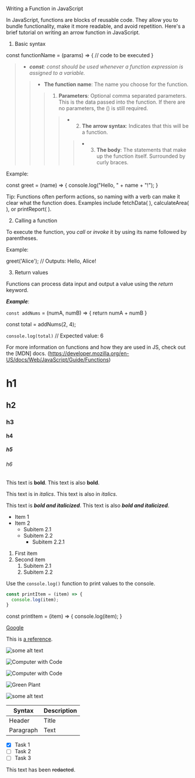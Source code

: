 Writing a Function in JavaScript

In JavaScript, functions are blocks of reusable code. They allow you to bundle functionality, make it more readable, and avoid repetition. Here's a brief tutorial on writing an arrow function in JavaScript.

1. Basic syntax

const functionName = (params) => {
  // code to be executed
}

> + ***const**: const should be used whenever a function expression is assigned to a variable.*
>> - **The function name**: The name you choose for the function.
>>> 1. **Parameters**: Optional comma separated parameters. This is the data passed into the function. If there are no parameters, the () is still required.
>>>> * 2. **The arrow syntax**: Indicates that this will be a function.
>>>>> * 3. **The body**: The statements that make up the function itself. Surrounded by curly braces.

Example:

const greet = (name) => {
  console.log("Hello, " + name + "!");
}

Tip: Functions often perform actions, so naming with a verb can make it clear what the function does. Examples include fetchData( ), calculateArea( ), or printReport( ). 

2. Calling a function

To execute the function, you _call_ or _invoke_ it by using its name followed by parentheses.

Example:

greet('Alice'); // Outputs: Hello, Alice!

3. Return values

Functions can process data input and output a value using the _return_ keyword.

***_Example_***: 

`const addNums` = (numA, numB) => {
  return numA + numB
}

const total = addNums(2, 4);

`console.log(total)` // Expected value: 6

For more information on functions and how they are used in JS, check out the [MDN] docs. 
(https://developer.mozilla.org/en-US/docs/Web/JavaScript/Guide/Functions)

# h1
## h2
### h3
#### h4
##### h5
###### h6

This text is **bold**. This text is also __bold__.

This text is in *italics*. This text is also in _italics_.

This text is ***bold and italicized***. This text is also ___bold and italicized___.

* Item 1
* Item 2
  * Subitem 2.1
  * Subitem 2.2
    * Subitem 2.2.1

1. First item
2. Second item
   1. Subitem 2.1
   2. Subitem 2.2

Use the `console.log()` function to print values to the console.

```javascript
const printItem = (item) => {
  console.log(item);
}
```
const printItem = (item) => {
  console.log(item);
}

[Google](https://www.google.com)

This is [a reference][example].

[example]: http://www.example.com/

![some alt text](www.url_to_an_image.com/image)

![Computer with Code](https://images.unsplash.com/photo-1587620962725-abab7fe55159?auto=format&fit=crop&q=80&w=1631&ixlib=rb-4.0.3&ixid=M3wxMjA3fDB8MHxwaG90by1wYWdlfHx8fGVufDB8fHx8fA%3D%3D)


![Computer with Code](/modular-curriculum-all-courses/intro-to-markdown-lab/exercise/assets/james-harrison-unsplash.jpg)

![Green Plant](/https://images.unsplash.com/photo-1501004318641-b39e6451bec6?w=400&auto=format&fit=crop&q=60&ixlib=rb-4.0.3&ixid=M3wxMjA3fDB8MHxzZWFyY2h8Mnx8cGxhbnR8ZW58MHx8MHx8fDA%3D)

![some alt text](/images/plant.jpg)
  
| Syntax | Description |
| ------ | ----------- |
| Header | Title |
| Paragraph | Text |

- [x] Task 1
- [ ] Task 2
- [ ] Task 3

This text has been ~~redacted~~. 

